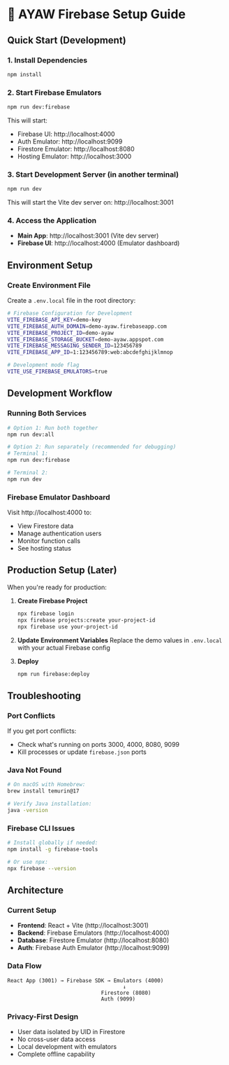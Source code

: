 # 🚀 AYAW Firebase Setup Guide

## Quick Start (Development)

### 1. Install Dependencies
```bash
npm install
```

### 2. Start Firebase Emulators
```bash
npm run dev:firebase
```
This will start:
- Firebase UI: http://localhost:4000
- Auth Emulator: http://localhost:9099
- Firestore Emulator: http://localhost:8080
- Hosting Emulator: http://localhost:3000

### 3. Start Development Server (in another terminal)
```bash
npm run dev
```
This will start the Vite dev server on: http://localhost:3001

### 4. Access the Application
- **Main App**: http://localhost:3001 (Vite dev server)
- **Firebase UI**: http://localhost:4000 (Emulator dashboard)

## Environment Setup

### Create Environment File
Create a `.env.local` file in the root directory:
```bash
# Firebase Configuration for Development
VITE_FIREBASE_API_KEY=demo-key
VITE_FIREBASE_AUTH_DOMAIN=demo-ayaw.firebaseapp.com
VITE_FIREBASE_PROJECT_ID=demo-ayaw
VITE_FIREBASE_STORAGE_BUCKET=demo-ayaw.appspot.com
VITE_FIREBASE_MESSAGING_SENDER_ID=123456789
VITE_FIREBASE_APP_ID=1:123456789:web:abcdefghijklmnop

# Development mode flag
VITE_USE_FIREBASE_EMULATORS=true
```

## Development Workflow

### Running Both Services
```bash
# Option 1: Run both together
npm run dev:all

# Option 2: Run separately (recommended for debugging)
# Terminal 1:
npm run dev:firebase

# Terminal 2:
npm run dev
```

### Firebase Emulator Dashboard
Visit http://localhost:4000 to:
- View Firestore data
- Manage authentication users
- Monitor function calls
- See hosting status

## Production Setup (Later)

When you're ready for production:

1. **Create Firebase Project**
   ```bash
   npx firebase login
   npx firebase projects:create your-project-id
   npx firebase use your-project-id
   ```

2. **Update Environment Variables**
   Replace the demo values in `.env.local` with your actual Firebase config

3. **Deploy**
   ```bash
   npm run firebase:deploy
   ```

## Troubleshooting

### Port Conflicts
If you get port conflicts:
- Check what's running on ports 3000, 4000, 8080, 9099
- Kill processes or update `firebase.json` ports

### Java Not Found
```bash
# On macOS with Homebrew:
brew install temurin@17

# Verify Java installation:
java -version
```

### Firebase CLI Issues
```bash
# Install globally if needed:
npm install -g firebase-tools

# Or use npx:
npx firebase --version
```

## Architecture

### Current Setup
- **Frontend**: React + Vite (http://localhost:3001)
- **Backend**: Firebase Emulators (http://localhost:4000)
- **Database**: Firestore Emulator (http://localhost:8080)
- **Auth**: Firebase Auth Emulator (http://localhost:9099)

### Data Flow
```
React App (3001) → Firebase SDK → Emulators (4000)
                                     ↓
                              Firestore (8080)
                              Auth (9099)
```

### Privacy-First Design
- User data isolated by UID in Firestore
- No cross-user data access
- Local development with emulators
- Complete offline capability